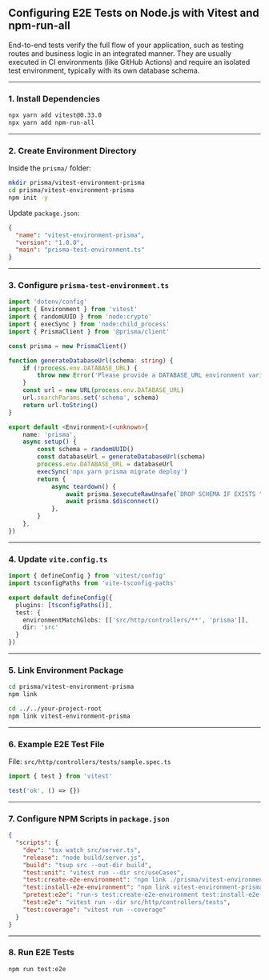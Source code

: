 
## Configuring E2E Tests on Node.js with Vitest and npm-run-all

End-to-end tests verify the full flow of your application, such as testing routes and business logic in an integrated manner. They are usually executed in CI environments (like GitHub Actions) and require an isolated test environment, typically with its own database schema.

---

### 1. Install Dependencies

```bash
npx yarn add vitest@0.33.0
npx yarn add npm-run-all
```

---

### 2. Create Environment Directory

Inside the `prisma/` folder:

```bash
mkdir prisma/vitest-environment-prisma
cd prisma/vitest-environment-prisma
npm init -y
```

Update `package.json`:

```json
{
  "name": "vitest-environment-prisma",
  "version": "1.0.0",
  "main": "prisma-test-environment.ts"
}
```

---

### 3. Configure `prisma-test-environment.ts`

```ts
import 'dotenv/config'
import { Environment } from 'vitest'
import { randomUUID } from 'node:crypto'
import { execSync } from 'node:child_process'
import { PrismaClient } from '@prisma/client'

const prisma = new PrismaClient()

function generateDatabaseUrl(schema: string) {
    if (!process.env.DATABASE_URL) {
        throw new Error('Please provide a DATABASE_URL environment variable')
    }
    const url = new URL(process.env.DATABASE_URL)
    url.searchParams.set('schema', schema)
    return url.toString()
}

export default <Environment>(<unknown>{
    name: 'prisma',
    async setup() {
        const schema = randomUUID()
        const databaseUrl = generateDatabaseUrl(schema)
        process.env.DATABASE_URL = databaseUrl
        execSync('npx yarn prisma migrate deploy')
        return {
            async teardown() {
                await prisma.$executeRawUnsafe(`DROP SCHEMA IF EXISTS "${schema}" CASCADE`)
                await prisma.$disconnect()
            },
        }
    },
})
```

---

### 4. Update `vite.config.ts`

```ts
import { defineConfig } from 'vitest/config'
import tsconfigPaths from 'vite-tsconfig-paths'

export default defineConfig({
  plugins: [tsconfigPaths()],
  test: {
    environmentMatchGlobs: [['src/http/controllers/**', 'prisma']],
    dir: 'src'
  }
})
```

---

### 5. Link Environment Package

```bash
cd prisma/vitest-environment-prisma
npm link

cd ../../your-project-root
npm link vitest-environment-prisma
```

---

### 6. Example E2E Test File

File: `src/http/controllers/tests/sample.spec.ts`

```ts
import { test } from 'vitest'

test('ok', () => {})
```

---

### 7. Configure NPM Scripts in `package.json`

```json
{
  "scripts": {
    "dev": "tsx watch src/server.ts",
    "release": "node build/server.js",
    "build": "tsup src --out-dir build",
    "test:unit": "vitest run --dir src/useCases",
    "test:create-e2e-environment": "npm link ./prisma/vitest-environment-prisma",
    "test:install-e2e-environment": "npm link vitest-environment-prisma",
    "pretest:e2e": "run-s test:create-e2e-environment test:install-e2e-environment",
    "test:e2e": "vitest run --dir src/http/controllers/tests",
    "test:coverage": "vitest run --coverage"
  }
}
```

---

### 8. Run E2E Tests

```bash
npm run test:e2e
```
